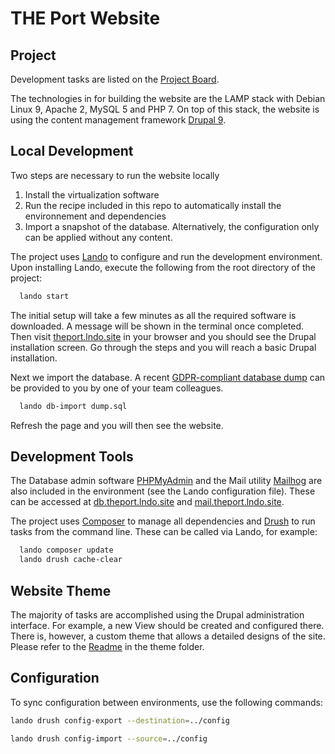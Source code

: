 # THE Port Website

## Project

Development tasks are listed on the [Project Board](https://app.asana.com/0/1200042243165772/board).

The technologies in for building the website are the LAMP stack with Debian Linux 9, Apache 2, MySQL 5 and PHP 7. On top of this stack, the website is using the content management framework [Drupal 9](https://www.drupal.com/).

## Local Development

Two steps are necessary to run the website locally

1. Install the virtualization software
2. Run the recipe included in this repo to automatically install the environnement and dependencies
3. Import a snapshot of the database. Alternatively, the configuration only can be applied without any content.

The project uses [Lando](https://lando.dev/) to configure and run the development environment. Upon installing Lando, execute the following from the root directory of the project:

```bash
  lando start
```

The initial setup will take a few minutes as all the required software is downloaded. A message will be shown in the terminal once completed. Then visit [theport.lndo.site](http://theport.lndo.site/) in your browser and you should see the Drupal installation screen. Go through the steps and you will reach a basic Drupal installation.

Next we import the database. A recent [GDPR-compliant database dump](https://www.drupal.org/project/drupal_gdpr_team) can be provided to you by one of your team colleagues.

```bash
  lando db-import dump.sql
```

Refresh the page and you will then see the website.

## Development Tools

The Database admin software [PHPMyAdmin](https://www.phpmyadmin.net/) and the Mail utility [Mailhog](https://github.com/mailhog/MailHog) are also included in the environment (see the Lando configuration file). These can be accessed at [db.theport.lndo.site](http://db.theport.lndo.site) and [mail.theport.lndo.site](http://mail.theport.lndo.site).

The project uses [Composer](https://getcomposer.org/) to manage all dependencies and [Drush](https://www.drush.org/) to run tasks from the command line. These can be called via Lando, for example:

```bash
  lando composer update
  lando drush cache-clear
```

## Website Theme

The majority of tasks are accomplished using the Drupal administration interface. For example, a new View should be created and configured there. There is, however, a custom theme that allows a detailed designs of the site. Please refer to the [Readme](./web/themes/custom/theport/Readme.md) in the theme folder.

## Configuration

To sync configuration between environments, use the following commands:

```bash
lando drush config-export --destination=../config
```

```bash
lando drush config-import --source=../config
```
